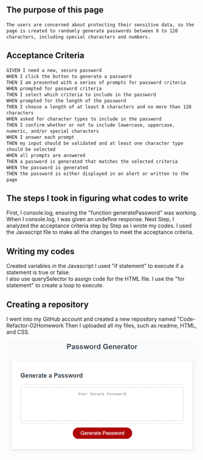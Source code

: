 ## The purpose of this page 


```
The users are concerned about protecting their sensitive data, so the page is created to randomly generate passwords between 8 to 128 characters, including special characters and numbers. 
```
## Acceptance Criteria

```
GIVEN I need a new, secure password
WHEN I click the button to generate a password
THEN I am presented with a series of prompts for password criteria
WHEN prompted for password criteria
THEN I select which criteria to include in the password
WHEN prompted for the length of the password
THEN I choose a length of at least 8 characters and no more than 128 characters
WHEN asked for character types to include in the password
THEN I confirm whether or not to include lowercase, uppercase, numeric, and/or special characters
WHEN I answer each prompt
THEN my input should be validated and at least one character type should be selected
WHEN all prompts are answered
THEN a password is generated that matches the selected criteria
WHEN the password is generated
THEN the password is either displayed in an alert or written to the page
```
## The steps I took in figuring what codes to write 
First, I console.log, ensuring the "function generatePassword" was working. 
When I console.log, I was given an undefine response. 
Next Step, I analyzed the acceptance criteria step by Step as I wrote my codes. 
I used the Javascript file to make all the changes to meet the acceptance criteria. 

## Writing my codes
Created variables in the Javascript 
I used "if statement" to execute if a statement is true or false.  
I also use querySelector to assign code for the HTML file. 
I use the "for statement" to create a loop to execute.

## Creating a repository
I went into my GitHub account and created a new repository named "Code-Refactor-02Homework
Then I uploaded all my files, such as readme, HTML, and CSS.

![The Password Generator application displays a red button to "Generate Password".](./Assets/03-javascript-homework-demo.png)

